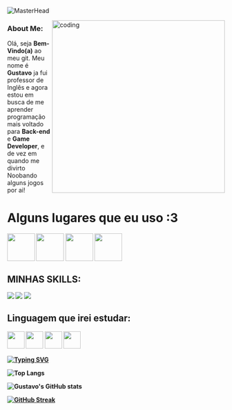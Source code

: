 ![MasterHead](banner.png)

<img align="right" alt="coding" width=400 src="git.gif">
<h3 aligh="left">About Me:</h3>
<p align="left">Olá, seja <b>Bem-Vindo(a)</b> ao meu git. Meu nome é <b>Gustavo</b> ja fui professor de Inglês e agora estou em busca de me aprender  programação mais voltado para <strong>Back-end</strong> e <strong>Game Developer</strong>, e de vez em quando me divirto Noobando alguns jogos por ai!</p>

<h1 align="left"><strong> Alguns lugares que eu uso :3</h1>
<p align="left">
<a href="https://twitter.com/GuhstavoZxx" target="blank"><img align="center" src="img/twitter.svg" alt="" height="64" width="64"/></a>
<a href="https://www.linkedin.com/in/gustavo-r/" target="blank"><img align="center" src="img/ID.svg" alt="" height="64" width="64" /></a>
<a href="https://www.instagram.com/guhstavo.r/" target="blank"><img align="center" src="img/instagram.svg" alt="" height="64" width="64" /></a>
<a href="https://www.youtube.com/channel/UCdYmlsE51bK_NhNrTyRtBJQ" target="blank"><img align="center" src="img/youtube.svg" alt="" height="64" width="64" /></a>
</p>
<h2 align="left"><strong>MINHAS SKILLS:</h2>
<p align="left"> <img src="img/css.png"/>
<img src="img/html.png"/>
<img src="img/lua.svg"/>


<h2 align="left"><strong>Linguagem que irei estudar:</h2>

<img src="img/java.svg" width = 40/>
<img src="img/C++.svg" width = 40 />
<img src="img/C.svg" width = 40/>
<img src="img/python.svg" width = 40 />


<a href="https://git.io/typing-svg"><img src="https://readme-typing-svg.demolab.com/?font=Fira+Code&pause=1000&color=E21D46&width=435&lines=Please+stand+by...;I+will+get+my+coffee." alt="Typing SVG" /></a>

![Top Langs](https://github-readme-stats.vercel.app/api/top-langs/?username=gustBit&langs_count=8&theme=dracula)

![Gustavo's GitHub stats](https://github-readme-stats.vercel.app/api?username=gustBit&show_icons=true&theme=dracula)


[![GitHub Streak](https://streak-stats.demolab.com?user=gustBit&theme=dracula)](https://git.io/streak-stats)
